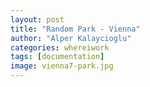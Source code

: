 ```yaml
---
layout: post
title: "Random Park - Vienna"
author: "Alper Kalaycioglu"
categories: whereiwork
tags: [documentation]
image: vienna7-park.jpg
---
```

